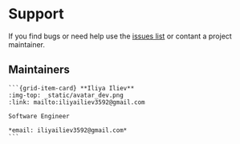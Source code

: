 # Support

If you find bugs or need help use the [issues list](https://github.com/IlievIliya92/xdp_iface/issues) or
contant a project maintainer.

## Maintainers

````{grid} 1 1 3 3
```{grid-item-card} **Iliya Iliev**
:img-top: _static/avatar_dev.png
:link: mailto:iliyailiev3592@gmail.com

Software Engineer

*email: iliyailiev3592@gmail.com*
```
````
